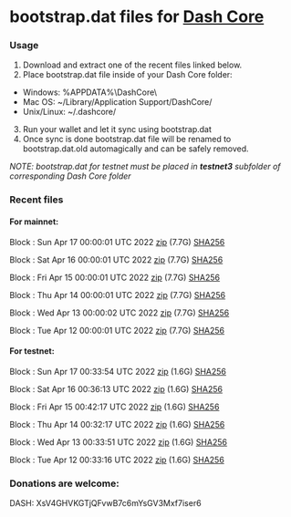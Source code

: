 # bootstrap.dat files for [Dash Core](https://github.com/dashpay/dash)

### Usage

1. Download and extract one of the recent files linked below.
2. Place bootstrap.dat file inside of your Dash Core folder:
 - Windows: %APPDATA%\DashCore\
 - Mac OS: ~/Library/Application Support/DashCore/
 - Unix/Linux: ~/.dashcore/
3. Run your wallet and let it sync using bootstrap.dat
4. Once sync is done bootstrap.dat file will be renamed to bootstrap.dat.old automagically and can be safely removed.

_NOTE: bootstrap.dat for testnet must be placed in **testnet3** subfolder of corresponding Dash Core folder_

### Recent files

#### For mainnet:

Block [](https://insight.dash.org/insight/block/): Sun Apr 17 00:00:01 UTC 2022 [zip](https://dash-bootstrap.ams3.digitaloceanspaces.com/mainnet/2022-04-17/bootstrap.dat.zip) (7.7G) [SHA256](https://dash-bootstrap.ams3.digitaloceanspaces.com/mainnet/2022-04-17/sha256.txt)

Block [](https://insight.dash.org/insight/block/): Sat Apr 16 00:00:01 UTC 2022 [zip](https://dash-bootstrap.ams3.digitaloceanspaces.com/mainnet/2022-04-16/bootstrap.dat.zip) (7.7G) [SHA256](https://dash-bootstrap.ams3.digitaloceanspaces.com/mainnet/2022-04-16/sha256.txt)

Block [](https://insight.dash.org/insight/block/): Fri Apr 15 00:00:01 UTC 2022 [zip](https://dash-bootstrap.ams3.digitaloceanspaces.com/mainnet/2022-04-15/bootstrap.dat.zip) (7.7G) [SHA256](https://dash-bootstrap.ams3.digitaloceanspaces.com/mainnet/2022-04-15/sha256.txt)

Block [](https://insight.dash.org/insight/block/): Thu Apr 14 00:00:01 UTC 2022 [zip](https://dash-bootstrap.ams3.digitaloceanspaces.com/mainnet/2022-04-14/bootstrap.dat.zip) (7.7G) [SHA256](https://dash-bootstrap.ams3.digitaloceanspaces.com/mainnet/2022-04-14/sha256.txt)

Block [](https://insight.dash.org/insight/block/): Wed Apr 13 00:00:02 UTC 2022 [zip](https://dash-bootstrap.ams3.digitaloceanspaces.com/mainnet/2022-04-13/bootstrap.dat.zip) (7.7G) [SHA256](https://dash-bootstrap.ams3.digitaloceanspaces.com/mainnet/2022-04-13/sha256.txt)

Block [](https://insight.dash.org/insight/block/): Tue Apr 12 00:00:01 UTC 2022 [zip](https://dash-bootstrap.ams3.digitaloceanspaces.com/mainnet/2022-04-12/bootstrap.dat.zip) (7.7G) [SHA256](https://dash-bootstrap.ams3.digitaloceanspaces.com/mainnet/2022-04-12/sha256.txt)


#### For testnet:

Block [](https://testnet-insight.dashevo.org/insight/block/): Sun Apr 17 00:33:54 UTC 2022 [zip](https://dash-bootstrap.ams3.digitaloceanspaces.com/testnet/2022-04-17/bootstrap.dat.zip) (1.6G) [SHA256](https://dash-bootstrap.ams3.digitaloceanspaces.com/testnet/2022-04-17/sha256.txt)

Block [](https://testnet-insight.dashevo.org/insight/block/): Sat Apr 16 00:36:13 UTC 2022 [zip](https://dash-bootstrap.ams3.digitaloceanspaces.com/testnet/2022-04-16/bootstrap.dat.zip) (1.6G) [SHA256](https://dash-bootstrap.ams3.digitaloceanspaces.com/testnet/2022-04-16/sha256.txt)

Block [](https://testnet-insight.dashevo.org/insight/block/): Fri Apr 15 00:42:17 UTC 2022 [zip](https://dash-bootstrap.ams3.digitaloceanspaces.com/testnet/2022-04-15/bootstrap.dat.zip) (1.6G) [SHA256](https://dash-bootstrap.ams3.digitaloceanspaces.com/testnet/2022-04-15/sha256.txt)

Block [](https://testnet-insight.dashevo.org/insight/block/): Thu Apr 14 00:32:17 UTC 2022 [zip](https://dash-bootstrap.ams3.digitaloceanspaces.com/testnet/2022-04-14/bootstrap.dat.zip) (1.6G) [SHA256](https://dash-bootstrap.ams3.digitaloceanspaces.com/testnet/2022-04-14/sha256.txt)

Block [](https://testnet-insight.dashevo.org/insight/block/): Wed Apr 13 00:33:51 UTC 2022 [zip](https://dash-bootstrap.ams3.digitaloceanspaces.com/testnet/2022-04-13/bootstrap.dat.zip) (1.6G) [SHA256](https://dash-bootstrap.ams3.digitaloceanspaces.com/testnet/2022-04-13/sha256.txt)

Block [](https://testnet-insight.dashevo.org/insight/block/): Tue Apr 12 00:33:16 UTC 2022 [zip](https://dash-bootstrap.ams3.digitaloceanspaces.com/testnet/2022-04-12/bootstrap.dat.zip) (1.6G) [SHA256](https://dash-bootstrap.ams3.digitaloceanspaces.com/testnet/2022-04-12/sha256.txt)


### Donations are welcome:

DASH: XsV4GHVKGTjQFvwB7c6mYsGV3Mxf7iser6
